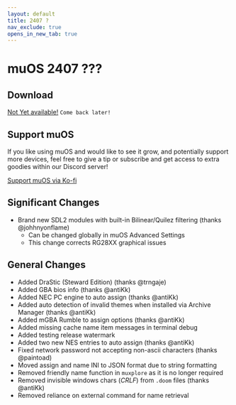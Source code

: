 ```yaml
---
layout: default
title: 2407 ?
nav_exclude: true
opens_in_new_tab: true
---
```


# muOS 2407 ???

## Download
[Not Yet available!](nextversion.md) 
``Come back later!``

## Support muOS
If you like using muOS and would like to see it grow, and potentially support more devices, feel free to give a tip or subscribe and get access to extra goodies within our Discord server!

[Support muOS via Ko-fi](https://ko-fi.com/xonglebongle)

## Significant Changes
  * Brand new SDL2 modules with built-in Bilinear/Quilez filtering (thanks @johhnyonflame)
    * Can be changed globally in muOS Advanced Settings
    * This change corrects RG28XX graphical issues
## General Changes
  * Added DraStic (Steward Edition) (thanks @trngaje)
  * Added GBA bios info (thanks @antiKk)
  * Added NEC PC engine to auto assign (thanks @antiKk)
  * Added auto detection of invalid themes when installed via Archive Manager (thanks @antiKk)
  * Added mGBA Rumble to assign options (thanks @antiKk)
  * Added missing cache name item messages in terminal debug
  * Added testing release watermark
  * Added two new NES entries to auto assign (thanks @antiKk)
  * Fixed network password not accepting non-ascii characters (thanks @paintoad)
  * Moved assign and name INI to JSON format due to string formatting
  * Removed friendly name function in ``muxplore`` as it is no longer required
  * Removed invisible windows chars (_CRLF_) from ``.doom`` files (thanks @antiKk)
  * Removed reliance on external command for name retrieval
